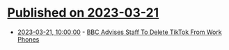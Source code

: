 # [Published on 2023-03-21](index.md)

* [2023-03-21, 10:00:00](https://news.slashdot.org/story/23/03/21/0420223/bbc-advises-staff-to-delete-tiktok-from-work-phones?utm_source=rss1.0mainlinkanon&utm_medium=feed) - [BBC Advises Staff To Delete TikTok From Work Phones](https://news.slashdot.org/story/23/03/21/0420223/bbc-advises-staff-to-delete-tiktok-from-work-phones?utm_source=rss1.0mainlinkanon&utm_medium=feed)
